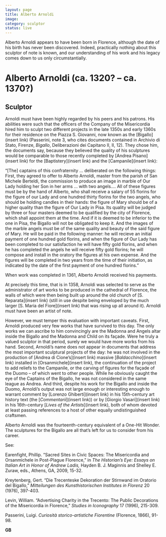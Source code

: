 ```yaml
---
layout: page
title: Alberto Arnoldi
image:
category: sculptor
status: live
---
```


Alberto Arnoldi appears to have been born in Florence, although the date of his birth has never been discovered. Indeed, practically nothing about this sculptor of note is known, and our understanding of his work and his legacy comes down to us only circumstantially.

<!-- more -->

# Alberto Arnoldi (ca. 1320? – ca. 1370?)
## Sculptor

Arnoldi must have been highly regarded by his peers and his patrons. His abilities were such that the officers of the Company of the Misericordia hired him to sculpt two different projects in the late 1350s and early 1360s for their residence on the Piazza S. Giovanni, now known as the [Bigallo](insert link) (Passerini, note 3, who cites documents contained in Archivio di Stato, Firenze, *Bigallo*, Deliberazioni dei Capitano II, II, 12). They chose him, the documents say, because they believed the quality of his sculptures would be comparable to those recently completed by [Andrea Pisano](insert link) for the [Baptistery](insert link) and the [Campanile](insert link):


“[The] captains of this confraternity … deliberated on the following things: First, they agreed to offer to Alberto Arnoldi, master from the parish of San Michele Berteldi, the commission to produce an image in marble of Our Lady holding her Son in her arms … with two angels…. All of these figures must be by the hand of Alberto, who shall receive a salary of 55 florins for the figure of our Lady and one hundred thirty florins for the two angels, who should be holding candles in their hands: the figure of Mary should be of a higher quality than the figure of Our Lady in Pisa. Its quality will be judged by three or four masters deemed to be qualified by the city of Florence, which shall appoint them at the time. And if it is deemed to be inferior to the one in Pisa, the Bigallo will not be obligated to keep it. And the images of the marble angels must be of the same quality and beauty of the said figure of Mary. He will be paid in the following manner: he will recieve an initial payment of one hundred gold florins, and when the figure of Our Lady has been completed to our satisfaction he will have fifty gold florins, and when he has completed the angels he will receive fifty gold florins; he will compose and install in the oratory the figures at his own expense. And the figures will be completed in two years from the time of their initiation, as indicated by the date of the first payment of one hundred florins.”


When work was completed in 1361, Alberto Arnoldi received his payments.


At precisely this time, that is in 1358, Arnoldi was selected to serve as the administrator of art works to be produced in the cathedral of Florence, the walls of which were then being built up around the old church of [S. Reparata](insert link) (still in use despite being enveloped by the much larger [S. Maria del Fiore](insert link) that was rising up all around it). Arnoldi must have been an artist of note.


However, we must temper this evaluation with important caveats. First, Arnoldi produced very few works that have survived to this day. The only works we can ascribe to him convincingly are the Madonna and Angels altar inside the Bigallo and the Madonna and Child on its façade. Were he truly a valued sculptor in that period, surely we would have more works from his hand. Second, Arnoldi’s name does not appear in documents that address the most important sculptural projects of the day: he was not involved in the production of [Andrea di Cione’s](insert link) massive [*Baldacchino*](insert link) installed in [Orsanmichele](insert link), the continuation of the project to add reliefs to the Campanile, or the carving of figures for the façade of the Duomo – of which went to other people. While he obviously caught the eye of the Captains of the Bigallo, he was not considered in the same league as Andrea. And third, despite his work for the Bigallo and inside the Duomo, Arnoldi’s output was not large enough or interesting enough to warrant comment by [Lorenzo Ghiberti](insert link) in his 15th-century art history text (the [*Commentarii*](insert link)) or by [Giorgio Vasari](insert link) in his 16th-century [*Lives of the Artists*](insert link), both of whom devoted at least passing references to a host of other equally undistinguished craftsmen.


Alberto Arnoldi was the fourteenth-century equivalent of a One-Hit Wonder. The sculptures for the Bigallo are all that’s left for us to consider from his career.


See:


Earenfight, Phillip. “Sacred Sites in Civic Spaces:  The Misericordia and Orsanmichele in Post-Plague Florence,” in *The Historian’s Eye:  Essays on Italian Art in Honor of Andrew Ladis,* Hayden B. J. Maginnis and Shelley E. Zuraw, eds., Athens, GA, 2009, 15-32.


Kreytenberg, Gert. “Die Trecenteske Dekoration der Stirnwand im Oratorio del Bigallo,” *Mitteilungen des Kunsthistorischen Institutes in Florenz* 20 (1976), 397-403.


Levin, William.  “Advertising Charity in the Trecento:  The Public Decorations of the Misericordia in Florence,” *Studies in Iconography* 17 (1996), 215-309.


Passerini, Luigi. *Curiosità storico-artistiche Fiorentine* (Florence, 1866), 91-98.


__GB__
